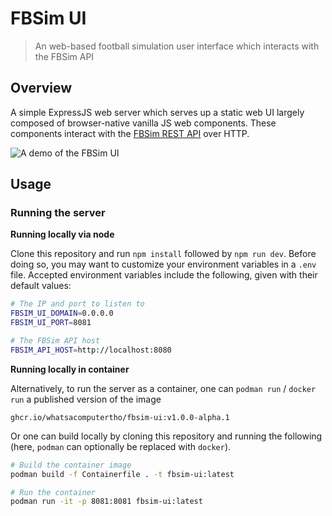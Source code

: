 # FBSim UI

> An web-based football simulation user interface which interacts with the FBSim API

## Overview

A simple ExpressJS web server which serves up a static web UI largely composed of browser-native vanilla JS web components. These components interact with the [FBSim REST API](https://github.com/whatsacomputertho/fbsim-api) over HTTP.

![A demo of the FBSim UI](doc/img/fbsim-ui-demo.gif)

## Usage

### Running the server

**Running locally via node**

Clone this repository and run `npm install` followed by `npm run dev`.  Before doing so, you may want to customize your environment variables in a `.env` file.  Accepted environment variables include the following, given with their default values:
```sh
# The IP and port to listen to
FBSIM_UI_DOMAIN=0.0.0.0
FBSIM_UI_PORT=8081

# The FBSim API host
FBSIM_API_HOST=http://localhost:8080
```

**Running locally in container**

Alternatively, to run the server as a container, one can `podman run` / `docker run` a published version of the image
```
ghcr.io/whatsacomputertho/fbsim-ui:v1.0.0-alpha.1
```

Or one can build locally by cloning this repository and running the following (here, `podman` can optionally be replaced with `docker`).
```sh
# Build the container image
podman build -f Containerfile . -t fbsim-ui:latest

# Run the container
podman run -it -p 8081:8081 fbsim-ui:latest
```
